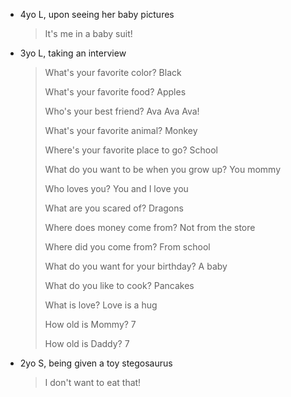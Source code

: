 - 4yo L, upon seeing her baby pictures
  > It's me in a baby suit!
- 3yo L, taking an interview
  > What's your favorite color? Black
  > 
  > What's your favorite food? Apples
  > 
  > Who's your best friend? Ava Ava Ava!
  > 
  > What's your favorite animal? Monkey
  > 
  > Where's your favorite place to go? School
  > 
  > What do you want to be when you grow up? You mommy
  > 
  > Who loves you? You and I love you
  > 
  > What are you scared of? Dragons
  > 
  > Where does money come from? Not from the store
  > 
  > Where did you come from? From school
  > 
  > What do you want for your birthday? A baby
  > 
  > What do you like to cook? Pancakes
  > 
  > What is love? Love is a hug
  > 
  > How old is Mommy? 7
  > 
  > How old is Daddy? 7

- 2yo S, being given a toy stegosaurus
  > I don't want to eat that!
